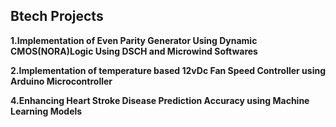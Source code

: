 ## Btech Projects ##

 **1.Implementation of Even Parity Generator Using Dynamic CMOS(NORA)Logic Using DSCH and Microwind Softwares**
 
 **2.Implementation of temperature based 12vDc Fan Speed Controller using Arduino Microcontroller**
 
 
 **4.Enhancing Heart Stroke Disease Prediction Accuracy using Machine Learning Models**

